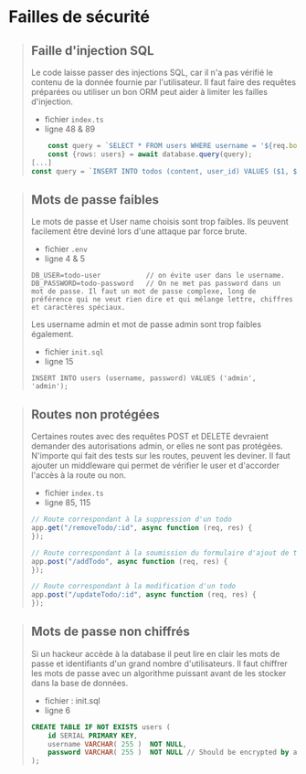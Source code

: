 # Failles de sécurité

<blockquote>

## Faille d'injection SQL

Le code laisse passer des injections SQL, car il n'a pas vérifié le contenu de la donnée fournie par l'utilisateur. Il faut faire des requêtes préparées ou utiliser un bon ORM peut aider à limiter les failles d'injection. 

- fichier `index.ts`
- ligne 48 & 89

``` ts 
    const query = `SELECT * FROM users WHERE username = '${req.body.username}' AND password = '${req.body.password}'`; // Ici on injecte directement la donnée brute récupérée sans filtre ni validation dans notre requête SQL. 
    const {rows: users} = await database.query(query);
[...]
const query = `INSERT INTO todos (content, user_id) VALUES ($1, $2)`;

```
</blockquote>

<blockquote>

## Mots de passe faibles

Le mots de passe et User name choisis sont trop faibles. Ils peuvent facilement être deviné lors d'une attaque par force brute. 

- fichier `.env`
- ligne 4 & 5

```env
DB_USER=todo-user           // on évite user dans le username. 
DB_PASSWORD=todo-password   // On ne met pas password dans un mot de passe. Il faut un mot de passe complexe, long de préférence qui ne veut rien dire et qui mélange lettre, chiffres et caractères spéciaux. 
```

Les username admin et mot de passe admin sont trop faibles également. 

- fichier `init.sql`
- ligne 15

```slq
INSERT INTO users (username, password) VALUES ('admin', 'admin');
```

</blockquote>

<blockquote>

## Routes non protégées

Certaines routes avec des requêtes POST et DELETE devraient demander des autorisations admin, or elles ne sont pas protégées. N'importe qui fait des tests sur les routes, peuvent les deviner. 
Il faut ajouter un middleware qui permet de vérifier le user et d'accorder l'accès à la route ou non. 

- fichier `index.ts`
- ligne 85, 115

```ts 
// Route correspondant à la suppression d'un todo
app.get("/removeTodo/:id", async function (req, res) {
});

// Route correspondant à la soumission du formulaire d'ajout de todo
app.post("/addTodo", async function (req, res) {
});

// Route correspondant à la modification d'un todo
app.post("/updateTodo/:id", async function (req, res) {
});
```

</blockquote>

<blockquote>

## Mots de passe non chiffrés

Si un hackeur accède à la database il peut lire en clair les mots de passe et identifiants d'un grand nombre d'utilisateurs. Il faut chiffrer les mots de passe avec un algorithme puissant avant de les stocker dans la base de données. 

- fichier : init.sql
- ligne 6

```sql 
CREATE TABLE IF NOT EXISTS users (
    id SERIAL PRIMARY KEY,
    username VARCHAR( 255 )  NOT NULL,
    password VARCHAR( 255 )  NOT NULL // Should be encrypted by a strong algorithm. 
);

```

</blockquote>